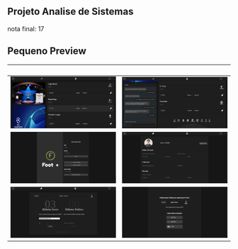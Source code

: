 ## Projeto Analise de Sistemas 
nota final: 17

## Pequeno Preview
‎           |  ‎ 
:-------------------------:|:-------------------------:
![](Foot+.png)  |  ![](Foot++.png)
![](Foot+1.png)  |  ![](Foot++1.png)
![](Foot+2.png)  |  ![](Foot++2.png)
